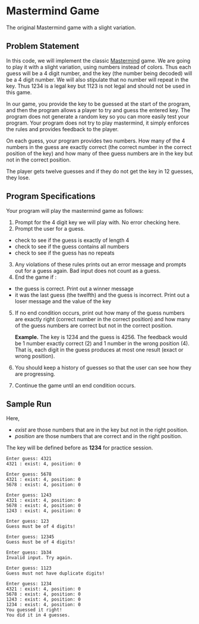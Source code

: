 
# Mastermind Game

The original Mastermind game with a slight variation.

## Problem Statement

In this code, we will implement the classic [Mastermind](https://twitter.com/) game.
We are going to play it with a slight variation, using numbers instead of colors. Thus each guess will be a 4 digit number, and the key (the number being decoded) will be a 4 digit number. We will also stipulate that no number will repeat in the key. Thus 1234 is a legal key but 1123 is not legal and should not be used in this game.

In our game, you provide the key to be guessed at the start of the program, and then the program allows a player to try and guess the entered key. The program does not generate a random key so you can more easily test your program. Your program does not try to play mastermind, it simply enforces the rules and provides feedback to the player.

On each guess, your program provides two numbers. How many of the 4 numbers in the guess are exactly correct (the correct number in the correct position of the key) and how many of thee guess numbers are in the key but not in the correct position.

The player gets twelve guesses and if they do not get the key in 12 guesses, they lose.

## Program Specifications

Your program will play the mastermind game as follows:

1. Prompt for the 4 digit key we will play with. No error checking here.
2. Prompt the user for a guess.
- check to see if the guess is exactly of length 4
- check to see if the guess contains all numbers
- check to see if the guess has no repeats
3. Any violations of these rules prints out an error message and prompts out for a guess again. Bad input does not count as a guess.
4. End the game if :
- the guess is correct. Print out a winner message
- it was the last guess (the twelfth) and the guess is incorrect. Print out a loser message and the value of the key
5. If no end condition occurs, print out how many of the guess numbers are exactly right (correct number in the correct position) and how many of the guess numbers are correct but not in the correct position.

    **Example.** The key is 1234 and the guess is 4256. The feedback would be 1 number exactly correct (2) and 1 number in the wrong position (4). That is, each digit in the guess produces at most one result (exact or wrong position).

6. You should keep a history of guesses so that the user can see how they are progressing.
7. Continue the game until an end condition occurs.

## Sample Run

Here,
- _exist_ are those numbers that are in the key but not in the right position.
- _position_ are those numbers that are correct and in the right position.

The key will be defined before as **1234** for practice session.


```
Enter guess: 4321
4321 : exist: 4, position: 0

Enter guess: 5678
4321 : exist: 4, position: 0
5678 : exist: 4, position: 0

Enter guess: 1243
4321 : exist: 4, position: 0
5678 : exist: 4, position: 0
1243 : exist: 4, position: 0

Enter guess: 123
Guess must be of 4 digits!

Enter guess: 12345
Guess must be of 4 digits!

Enter guess: 1b34
Invalid input. Try again.

Enter guess: 1123
Guess must not have duplicate digits!

Enter guess: 1234
4321 : exist: 4, position: 0
5678 : exist: 4, position: 0
1243 : exist: 4, position: 0
1234 : exist: 4, position: 0
You guessed it right!
You did it in 4 guesses.
```

